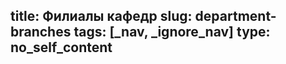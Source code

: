 title: Филиалы кафедр
slug: department-branches
tags: [_nav, _ignore_nav]
type: no_self_content
---
